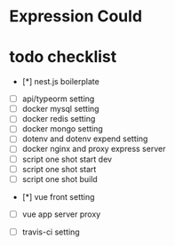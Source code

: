 # Expression Could


# todo checklist 
- [*] nest.js boilerplate
- [ ] api/typeorm setting 
- [ ] docker mysql setting 
- [ ] docker redis setting
- [ ] docker mongo setting
- [ ] dotenv and dotenv expend setting
- [ ] docker nginx and proxy express server
- [ ] script one shot start dev
- [ ] script one shot start 
- [ ] script one shot build
- [*] vue front setting
- [ ] vue app server proxy
- [ ] travis-ci setting


